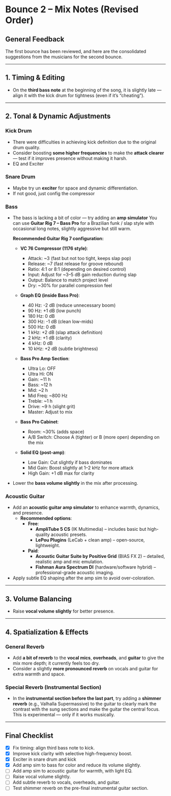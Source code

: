 # Bounce 2 – Mix Notes (Revised Order)

## General Feedback
The first bounce has been reviewed, and here are the consolidated suggestions from the musicians for the second bounce.

---

## 1. Timing & Editing
- On the **third bass note** at the beginning of the song, it is slightly late — align it with the kick drum for tightness (even if it’s “cheating”).

---

## 2. Tonal & Dynamic Adjustments
### Kick Drum
- There were difficulties in achieving kick definition due to the original drum quality.
- Consider boosting **some higher frequencies** to make the **attack clearer** — test if it improves presence without making it harsh.
- EQ and Exciter

### Snare Drum
- Maybe try un **exciter** for space and dynamic differentiation.
- If not good, just config the compressor

### Bass
- The bass is lacking a bit of color — try adding an **amp simulator**
  You can use **Guitar Rig 7 – Bass Pro** for a Brazilian funk / slap style with occasional long notes, slightly aggressive but still warm.

  **Recommended Guitar Rig 7 configuration:**
  - **VC 76 Compressor (1176 style)**:
    - Attack: ~3 (fast but not too tight, keeps slap pop)
    - Release: ~7 (fast release for groove rebound)
    - Ratio: 4:1 or 8:1 (depending on desired control)
    - Input: Adjust for ~3–5 dB gain reduction during slap
    - Output: Balance to match project level
    - Dry: ~30% for parallel compression feel

  - **Graph EQ (inside Bass Pro)**:
    - 40 Hz: -2 dB (reduce unnecessary boom)
    - 90 Hz: +1 dB (low punch)
    - 180 Hz: 0 dB
    - 300 Hz: -1 dB (clean low-mids)
    - 500 Hz: 0 dB
    - 1 kHz: +2 dB (slap attack definition)
    - 2 kHz: +1 dB (clarity)
    - 4 kHz: 0 dB
    - 10 kHz: +2 dB (subtle brightness)

  - **Bass Pro Amp Section**:
    - Ultra Lo: OFF
    - Ultra Hi: ON
    - Gain: ~11 h
    - Bass: ~12 h
    - Mid: ~2 h
    - Mid Freq: ~800 Hz
    - Treble: ~1 h
    - Drive: ~9 h (slight grit)
    - Master: Adjust to mix

  - **Bass Pro Cabinet**:
    - Room: ~30% (adds space)
    - A/B Switch: Choose A (tighter) or B (more open) depending on the mix

  - **Solid EQ (post-amp)**:
    - Low Gain: Cut slightly if bass dominates
    - Mid Gain: Boost slightly at 1–2 kHz for more attack
    - High Gain: +1 dB max for clarity

- Lower the **bass volume slightly** in the mix after processing.


### Acoustic Guitar
- Add an **acoustic guitar amp simulator** to enhance warmth, dynamics, and presence.
  - **Recommended options**:
    - **Free**:
      - **AmpliTube 5 CS** (IK Multimedia) – includes basic but high-quality acoustic presets.
      - **LePou Plugins** (LeCab + clean amp) – open-source, lightweight.
    - **Paid**:
      - **Acoustic Guitar Suite by Positive Grid** (BIAS FX 2) – detailed, realistic amp and mic emulation.
      - **Fishman Aura Spectrum DI** (hardware/software hybrid) – professional-grade acoustic imaging.
- Apply subtle EQ shaping after the amp sim to avoid over-coloration.

---

## 3. Volume Balancing
- Raise **vocal volume slightly** for better presence.

---

## 4. Spatialization & Effects
### General Reverb
- Add **a bit of reverb** to the **vocal mics**, **overheads**, and **guitar** to give the mix more depth; it currently feels too dry.
- Consider a slightly **more pronounced reverb** on vocals and guitar for extra warmth and space.

### Special Reverb (Instrumental Section)
- In the **instrumental section before the last part**, try adding a **shimmer reverb** (e.g., Valhalla Supermassive) to the guitar to clearly mark the contrast with the sung sections and make the guitar the central focus. This is experimental — only if it works musically.

---

## Final Checklist

* [X] Fix timing: align third bass note to kick.
* [X] Improve kick clarity with selective high-frequency boost.
* [X] Exciter in snare drum and kick
* [X] Add amp sim to bass for color and reduce its volume slightly.
* [ ] Add amp sim to acoustic guitar for warmth, with light EQ.
* [ ] Raise vocal volume slightly.
* [ ] Add subtle reverb to vocals, overheads, and guitar.
* [ ] Test shimmer reverb on the pre-final instrumental guitar section.
